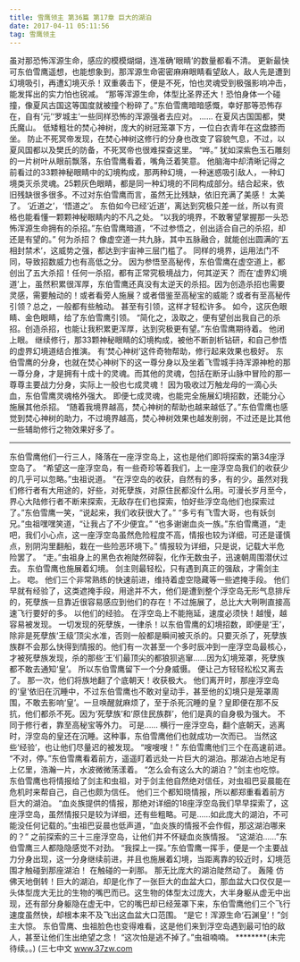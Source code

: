 ```yaml
---
title: 雪鹰领主 第36篇 第17章 巨大的湖泊
date: 2017-04-11 05:11:56
tag: 雪鹰领主
---
```


虽对那恐怖浑源生命，感应的模模煳煳，连准确‘眼睛’的数量都看不清。 更新最快
可东伯雪鹰遥想，也能想象到，那浑源生命密密麻麻眼睛看望敌人，敌人先是遭到幻境吸引，再遭幻境灭杀！双重袭击下，便是不死，怕也灵魂受到极强影响冲击，能发挥出的实力怕也锐减。
“那等浑源生命，体型比圣界还大！恐怕身体一个碰撞，像夏风古国这等国度就被撞个粉碎了。”东伯雪鹰暗暗感慨，幸好那等恐怖存在，自有‘元’‘罗城主’一些同样恐怖的浑源强者去应对。
……
在夏风古国国都，樊氏魔山。
低矮粗壮的焚心神树，庞大的树冠笼罩下方，一位白衣青年在这盘膝而坐。
防止不死冥帝发现，在焚心神树这修行的分身也改变了容貌气息，不过，以夏风国都以及樊氏的防备，不死冥帝也很难探查这里。
“哗。”
犹如深紫色玉石雕刻的一片树叶从眼前飘落，东伯雪鹰看着，嘴角泛着笑意。
他脑海中却清晰记得之前看过的33颗神秘眼睛中的幻境构成，那两种幻境，一种迷惑吸引敌人，一种幻境类灭杀灵魂。25颗灰色眼睛，都是同一种幻境的不同构成部分。结合起来，依旧残缺很多很多。不过对东伯雪鹰而言，虽然无比残缺，依旧充满了美感！
太美了。
‘近道之’，‘悟道之’。
东伯如今已经‘近道’，离达到究极只差一丝，所以有资格也能看懂一颗颗神秘眼睛内的不凡之处。
“以我的境界，不敢奢望掌握那一头恐怖浑源生命拥有的杀招。”东伯雪鹰暗道，“不过参悟之，创出适合自己的杀招，却还是有望的。”
何为杀招？
像虚空道一共九脉，其中五脉融合，就能创出圆满的‘五相封禁术’，这威势之强，都达到宇宙神三层门槛了。
同样的境界，运用法门不同，导致招数威力也有高低之分。
因为参悟至高秘传，东伯雪鹰在虚空道上，都创出了五大杀招！任何一杀招，都有正常究极境战力，何其逆天？
而在‘虚界幻境道’上，虽然积累很浑厚，东伯雪鹰还真没有太逆天的杀招。因为创造杀招也需要灵感，需要触动的！或者看旁人施展？或者借鉴至高秘宝的威能？或者有至高秘传引领？总之，一般都有些触动。
甚至有引领，这样才轻松许多。
如今，这灰色眼睛、金色眼睛，给了东伯雪鹰引领。
“简化之，汲取之，便有望创出我自己的杀招。创造杀招，也能让我积累更浑厚，达到究极更有望。”东伯雪鹰期待着。
他闭上眼。
继续修行，那33颗神秘眼睛的幻境构成，被他不断剖析钻研，和自己参悟的虚界幻境道结合推演。
有‘焚心神树’这件奇物帮助，修行起来效果也极好。
东伯雪鹰的分身，也就在焚心神树下的这一尊分身以及坐着飞雪城手持浑源神枪的那一尊分身，才是拥有十成十的灵魂。而其他的灵魂，包括在断牙山脉中冒险的那一尊尊主要战力分身，实际上一般也七成灵魂！
因为吸收过万触龙母的一滴心头血，东伯雪鹰灵魂格外强大。
即便七成灵魂，也能完全施展幻境招数，还能分心施展其他杀招。
“随着我境界越高，焚心神树的帮助也越来越低了。”东伯雪鹰也感觉到焚心神树的助力，不过境界越高，焚心神树效果也越发削弱，不过还是比其他一些辅助修行之物效果好多了。
******
东伯雪鹰他们一行三人，降落在一座浮空岛上，这也是他们即将探索的第34座浮空岛了。
“希望这一座浮空岛，有一些奇珍等着我们，上一座浮空岛我们的收获少的几乎可以忽略。”虫祖说道。
“在浮空岛的收获，自然有的多，有的少。虽然对我们修行者有大用途的，好些，对死孽族，对原住民都没什么用。可漫长岁月至今，界心大陆修行者不断来探索，无敌存在们也探索，怕好些浮空岛他们也探索过了。”东伯雪鹰一笑，“说起来，我们收获很大了。”
“多亏有飞雪大哥，也有妖剑兄。”虫祖嘿嘿笑道，“让我占了不少便宜。”
“也多谢谢血炎一族。”东伯雪鹰道，“走吧，我们小心点，这一座浮空岛虽然危险程度不高，情报也较为详细，可还是谨慎点，别阴沟里翻船，栽在一些险恶环境下。”
情报较为详细，只是说，记载大半危险罢了。
“走。”虫祖身上的黑色衣袍陡然碎裂，化作无数虫子，迅速朝周围潜伏过去。
东伯雪鹰也施展着幻境。
剑主则最轻松，只有遇到真正的强敌，才需剑主上。
唿。
他们三个非常熟练的快速前进，维持着虚空隐藏等一些遮掩手段。
他们早就有经验了，这类遮掩手段，用途并不大，他们是遭到整个浮空岛无形气息排斥的，死孽族一旦靠近很容易感应到他们的存在！不过施展了，总比大大咧咧直接高速飞行要好的多。
以他们的经验。
在浮空岛上不能拖延，速度必须快！越慢，越容易被发现。
一切发现的死孽族，一律杀！以东伯雪鹰的幻境招数，即便是‘王’，除非是死孽族‘王级’顶尖水准，否则一般都是瞬间被灭杀的。只要灭杀了，死孽族族群不会那么快得到情报的。他们有一次甚至一个多时辰冲到一座浮空岛最核心，才被死孽族发现，杀的那些‘王’们最顶尖的都狼狈逃窜……因为幻境笼罩，死孽族都不敢去通知‘皇’。
所以东伯雪鹰留下一个分身威慑。
便让己方轻轻松松又离去了。
那一次，他们将族地翻了个底朝天！收获极大。
他们离开时，那座浮空岛的‘皇’依旧在沉睡中，不过东伯雪鹰也不敢对皇动手，甚至他的幻境只是笼罩周围，不敢去影响‘皇’。一旦唤醒就麻烦了，至于杀死沉睡的皇？皇即便在那不反抗，他们都杀不死。因为‘死孽族’和‘原住民族群’，他们是真的自身极为强大。
不同于修行者，靠至高秘宝等外力。
可是……
横行一座浮空岛，翻个底朝天，逃离时，浮空岛的皇还在沉睡。这种事，东伯雪鹰他们也就成功一次而已。
当然这些‘经验’，也让他们尽量迟的被发现。
“嗖嗖嗖！”
东伯雪鹰他们三个在高速前进。
“不对，停。”东伯雪鹰看着前方，遥遥盯着远处一片巨大的湖泊。那湖泊占地足有上亿里，浩瀚一片，水波微微荡漾着。
“怎么会有这么大的湖泊？”剑主也吃惊。
东伯雪鹰也将情报给了剑主和虫祖，对于剑主他自然绝对信任，对虫祖巴妥晨能在危机时来帮自己，自己也颇为信任。
他们三个都知晓情报，所以都郑重看着前方巨大的湖泊。
“血炎族提供的情报，那绝对详细的18座浮空岛我们早早探索了，这座浮空岛，虽然情报只是较为详细，还有些粗略。可是……如此庞大的湖泊，不可能没任何记载的。”虫祖巴妥晨也低声道，“血炎族的情报不会作假，那这湖泊哪来的？”
之前探索的三十三座浮空岛，让他们并不怀疑血炎族情报。
“这湖泊……”东伯雪鹰三人都隐隐感觉不对劲。
“我探上一探。”东伯雪鹰一挥手，便是一个主要战力分身出现，这一分身继续前进，并且也施展着幻境，当距离靠的较近时，幻境范围才触碰到那座湖泊！
在触碰的一刹那。
那无比庞大的湖泊陡然动了。
轰隆
仿佛天地倒转！巨大的湖泊，却是化作了一张巨大的血盆大口，那血盆大口仅仅是一头体型庞大无比的生物的嘴巴而已。这生物的体型太过庞大，大半身躯从虚无中出现，还有部分身躯隐在虚无中，它的嘴巴却已经笼罩下来，东伯雪鹰他们三个飞行速度虽然快，却根本来不及飞出这血盆大口范围。
“是它！浑源生命‘石渊皇’！”剑主大惊。
东伯雪鹰、虫祖脸色也变得难看，这是他们来到浮空岛遇到最可怕的敌人，甚至让他们生出绝望之念！
“这次怕是逃不掉了。”虫祖喃喃。
********(未完待续。。)
(三七中文 www.37zw.com